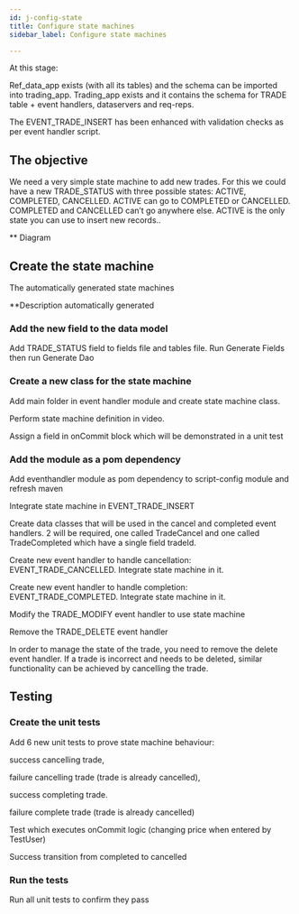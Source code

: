 ```yaml
---
id: j-config-state
title: Configure state machines
sidebar_label: Configure state machines

---
```

At this stage:

Ref_data_app exists (with all its tables) and the schema can be imported into trading_app. Trading_app exists and it contains the schema for TRADE table + event handlers, dataservers and req-reps.

The EVENT_TRADE_INSERT has been enhanced with validation checks as per event handler script.

## The objective

We need a very simple state machine to add new trades. For this we could have a new TRADE_STATUS with three possible states: ACTIVE, COMPLETED, CANCELLED. ACTIVE can go to COMPLETED or CANCELLED. COMPLETED and CANCELLED can’t go anywhere else. ACTIVE is the only state you can use to insert new records..

\** Diagram

## Create the state machine

The automatically generated state machines

\**Description automatically generated

### Add the new field to the data model

Add TRADE_STATUS field to fields file and tables file. Run Generate Fields then run Generate Dao

### Create a new class for the state machine

Add main folder in event handler module and create state machine class.

Perform state machine definition in video.

Assign a field in onCommit block which will be demonstrated in a unit test

### Add the module as a pom dependency

Add eventhandler module as pom dependency to script-config module and refresh maven

Integrate state machine in EVENT_TRADE_INSERT

Create data classes that will be used in the cancel and completed event handlers. 2 will be required, one called TradeCancel and one called TradeCompleted which have a single field tradeId.

Create new event handler to handle cancellation: EVENT_TRADE_CANCELLED. Integrate state machine in it.

Create new event handler to handle completion: EVENT_TRADE_COMPLETED. Integrate state machine in it.

Modify the TRADE_MODIFY event handler to use state machine

Remove the TRADE_DELETE event handler

In order to manage the state of the trade, you need to remove the delete event handler. If a trade is incorrect and needs to be deleted, similar functionality can be achieved by cancelling the trade.

## Testing

### Create the unit tests

Add 6 new unit tests to prove state machine behaviour:

success cancelling trade,

failure cancelling trade (trade is already cancelled),

success completing trade.

failure complete trade (trade is already cancelled)

Test which executes onCommit logic (changing price when entered by TestUser)

Success transition from completed to cancelled

### Run the tests

Run all unit tests to confirm they pass